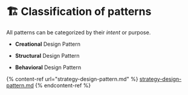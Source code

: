 # 🏗 Classification of patterns

&#x20;All patterns can be categorized by their _intent_ or purpose.

* **Creational** Design Pattern



* **Structural** Design Pattern



* **Behavioral** Design Pattern

{% content-ref url="strategy-design-pattern.md" %}
[strategy-design-pattern.md](strategy-design-pattern.md)
{% endcontent-ref %}

